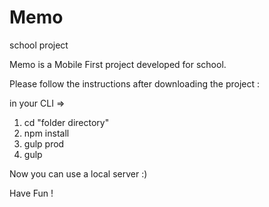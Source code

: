 # Memo
school project

Memo is a Mobile First project  developed for school.

Please follow the instructions after downloading the project :

in your CLI =>

1. cd "folder directory"
2. npm install
3. gulp prod
4. gulp

Now you can use a local server :)


Have Fun ! 


